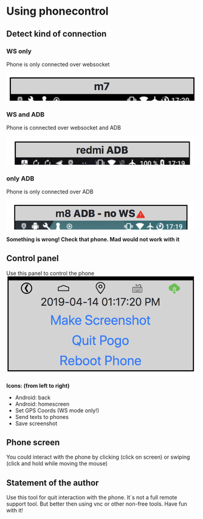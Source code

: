 # Using phonecontrol

## Detect kind of connection

### WS only

Phone is only connected over websocket

![MAD-phonecontrol-WS](images/MAD-phonecontrol-WS.png)

### WS and ADB

Phone is connected over websocket and ADB

![MAD-phonecontrol-ADB](images/MAD-phonecontrol-ADB.png)

### only ADB

Phone is only connected over ADB

![MAD-phonecontrol-ADB-No_WS](images/MAD-phonecontrol-ADB-No_WS.png)

**Something is wrong! Check that phone. Mad would not work with it**

## Control panel

Use this panel to control the phone
![Phonecontrol-controller](images/Phonecontrol-controller.png)

**Icons: (from left to right)**
* Android: back
* Android: homescreen
* Set GPS Coords (WS mode only!)
* Send texts to phones
* Save screenshot

## Phone screen

You could interact with the phone by clicking (click on screen) or swiping (click and hold while moving the mouse)

## Statement of the author

Use this tool for quit interaction with the phone. It´s not a full remote support tool. But better then using vnc or other non-free tools. Have fun with it!